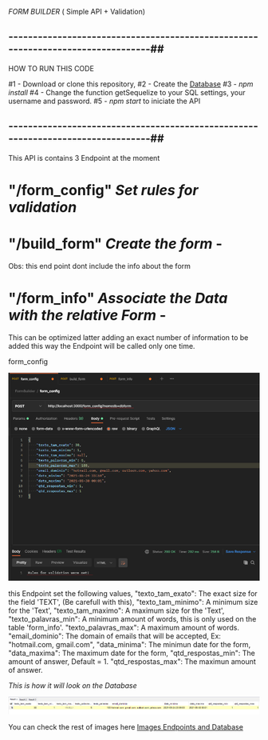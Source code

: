 *FORM BUILDER* ( Simple API + Validation)
## --------------------------------------------------------------------------------##
HOW TO RUN THIS CODE

#1 - Download or clone this repository,
#2 - Create the [Database](https://github.com/eliseudr/FormBuilder/tree/master/database)
#3 - *npm install*
#4 - Change the function getSequelize to your SQL settings, your username and password.
#5 - *npm start* to iniciate the API

## --------------------------------------------------------------------------------##

This API is contains 3 Endpoint at the moment

# "/form_config" *Set rules for validation*
# "/build_form" *Create the form* - 
  Obs: this end point dont include the info about the form
# "/form_info" *Associate the Data with the relative Form* - 
  This can be optimized latter adding an exact number of information to be added this way the Endpoint will be called only one time.

form_config

![](https://github.com/eliseudr/FormBuilder/blob/master/images/Endpoint_formconfig.png)

this Endpoint set the following values,
  "texto_tam_exato": The exact size for the field 'TEXT', 
    (Be carefull with this),
  "texto_tam_minimo": A minimum size for the 'Text',
  "texto_tam_maximo": A maximum size for the 'Text',
  "texto_palavras_min": A minimum amount of words, 
    this is only used on the table 'form_info'.
  "texto_palavras_max": A maximum amount of words.    
  "email_dominio": The domain of emails that
    will be accepted, Ex: "hotmail.com, gmail.com",
  "data_minima": The minimun date for the form,
  "data_maxima": The maximum date for the form,
  "qtd_respostas_min": The amount of answer, Default = 1.
  "qtd_respostas_max": The maximun amount of answer.
  
  *This is how it will look on the Database*
  
  ![](https://github.com/eliseudr/FormBuilder/blob/master/images/db_formconfig.png)
  
  You can check the rest of images here [Images Endpoints and Database](https://github.com/eliseudr/FormBuilder/tree/master/images)
  
